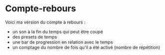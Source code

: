 # Compte-rebours

Voici ma version du compte à rebours :

- un son à la fin du temps qui peut être coupé
- des presets de temps
- une bar de progression en relation avec le temps
- un comptage du nombre de fois qu'il a été activé (nombre de répétition)
